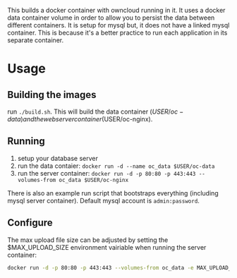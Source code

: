 This builds a docker container with owncloud running in it. It uses a docker
data container volume in order to allow you to persist the data between
different containers. It is setup for mysql but, it does not have a linked
mysql container. This is because it's a better practice to run each application
in its separate container.


# Usage #

## Building the images ##

run `./build.sh`. This will build the data container ($USER/oc-data) and the
web server container ($USER/oc-nginx).

## Running ##

1. setup your database server
2. run the data contaier: `docker run -d --name oc_data $USER/oc-data`
3. run the server container:
   `docker run -d -p 80:80 -p 443:443 --volumes-from oc_data $USER/oc-nginx`

There is also an example run script that bootstraps everything (including mysql
server container). Default mysql account is `admin:password`.

## Configure ##

The max upload file size can be adjusted by setting the $MAX_UPLOAD_SIZE
environment vairiable when running the server container:

```bash
docker run -d -p 80:80 -p 443:443 --volumes-from oc_data -e MAX_UPLOAD_SIZE="5G" --name oc_nginx $USER/oc-nginx
```

